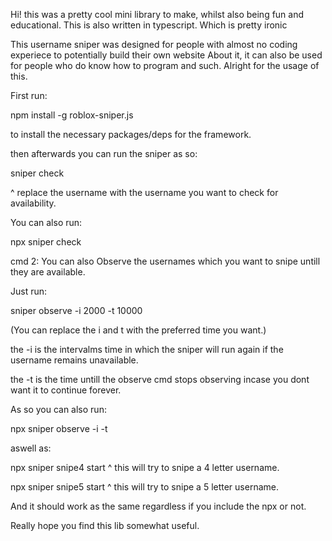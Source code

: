 Hi! this was a pretty cool mini library to make, whilst also being fun and educational.
This is also written in typescript. Which is pretty ironic


This username sniper was designed for people with almost no coding experiece to potentially build their own website About it, it can also be used for people who do know how to program and such. Alright for the usage of this.

First run:

npm install -g roblox-sniper.js

to install the necessary packages/deps for the framework.

then afterwards you can run the sniper as so:

sniper check

^ replace the username with the username you want to check for availability.

You can also run:

npx sniper check

cmd 2:
You can also Observe the usernames which you want to snipe untill they are available.

Just run:

sniper observe -i 2000 -t 10000

(You can replace the i and t with the preferred time you want.)

the -i is the intervalms time in which the sniper will run again if the username remains unavailable.

the -t is the time untill the observe cmd stops observing incase you dont want it to continue forever.

As so you can also run:

npx sniper observe -i -t

aswell as:

npx sniper snipe4 start
^ this will try to snipe a 4 letter username.

npx sniper snipe5 start
^ this will try to snipe a 5 letter username.

And it should work as the same regardless if you include the npx or not.

Really hope you find this lib somewhat useful.